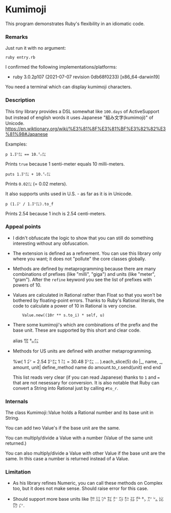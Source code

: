 # Kumimoji

This program demonstrates Ruby's flexibility in an idiomatic code.

### Remarks

Just run it with no argument:

    ruby entry.rb

I confirmed the following implementations/platforms:

- ruby 3.0.2p107 (2021-07-07 revision 0db68f0233) [x86_64-darwin19]

You need a terminal which can display kumimoji characters.

### Description

This tiny library provides a DSL somewhat like `100.days` of ActiveSupport but instead of
english words it uses Japanese "組み文字(kumimoji)" of Unicode.
https://en.wiktionary.org/wiki/%E3%81%8F%E3%81%BF%E3%82%82%E3%81%98#Japanese

Examples:
    
    p 1.㌢㍍ == 10.㍉㍍

Prints `true` because 1 senti-meter equals 10 milli-meters.

    puts 1.㌢㍍ + 10.㍉㍍

Prints `0.02㍍` (= 0.02 meters).

It also supports units used in U.S. - as far as it is in Unicode.

    p (1.㌅ / 1.㌢㍍).to_f

Prints 2.54 because 1 inch is 2.54 centi-meters.

### Appeal points

- I didn't obfuscate the logic to show that you can still do something interesting
  without any obfuscation.

- The extension is defined as a refinement. You can use this library only where
  you want; it does not "pollute" the core classes globally.

- Methods are defined by metaprogramming because there are many combinations of
  prefixes (like "milli", "giga") and units (like "meter", "gram"). After the `refine`
  keyword you see the list of prefixes with powers of 10.

- Values are calculated in Rational rather than Float so that you won't be bothered
  by floating-point errors. Thanks to Ruby's Rational literals, the code to calculate
  a power of 10 in Rational is very concise.

          Value.new((10r ** s.to_i) * self, u)

- There some kumimoji's which are combinations of the prefix and the base unit.
  These are supported by this short and clear code.

    alias ㌖ ㌔㍍

- Methods for US units are defined with another metaprogramming.

    %w(
      1 ㌅ = 2.54 ㌢㍍
      1 ㌳ = 30.48 ㌢㍍
      ...
    ).each_slice(5) do |_, name, _, amount, unit|
      define_method name do
        amount.to_r.send(unit)
      end
    end

  This list reads very clear (if you can read Japanese) thanks to `1` and `=` that
  are not nesessary for conversion. It is also notable that Ruby can convert a String
  into Rational just by calling `#to_r`.

### Internals

The class Kumimoji::Value holds a Rational number and its base unit in String.

You can add two Value's if the base unit are the same.

You can multiply/divide a Value with a number (Value of the same unit returned.)

You can also multiply/divide a Value with other Value if the base unit are the same.
In this case a number is returned instead of a Value.

### Limitation

- As his library refines Numeric, you can call these methods on Complex too, but
  it does not make sense. Should raise error for this case.

- Should support more base units like ㌍ ㍊ ㌹ ㌟ ㍂ ㌂ ㌒ ㌲ ㌾ ㌿ ㍅ ㍕ ㍖ ㌙ ㌩.  

